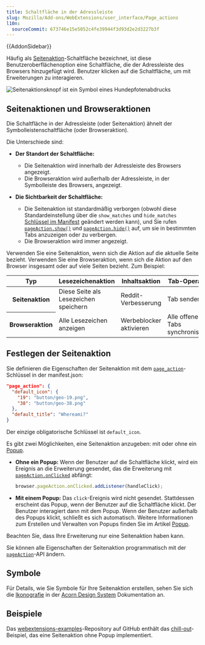 ```yaml
---
title: Schaltfläche in der Adressleiste
slug: Mozilla/Add-ons/WebExtensions/user_interface/Page_actions
l10n:
  sourceCommit: 673746e15e5052c4fe39944f3d93d2e2d3227b3f
---
```


{{AddonSidebar}}

Häufig als [Seitenaktion](/de/docs/Mozilla/Add-ons/WebExtensions/API/pageAction)-Schaltfläche bezeichnet, ist diese Benutzeroberflächenoption eine Schaltfläche, die der Adressleiste des Browsers hinzugefügt wird. Benutzer klicken auf die Schaltfläche, um mit Erweiterungen zu interagieren.

![Seitenaktionsknopf ist ein Symbol eines Hundepfotenabdrucks](address_bar_button.png)

## Seitenaktionen und Browseraktionen

Die Schaltfläche in der Adressleiste (oder Seitenaktion) ähnelt der Symbolleistenschaltfläche (oder Browseraktion).

Die Unterschiede sind:

- **Der Standort der Schaltfläche:**

  - Die Seitenaktion wird innerhalb der Adressleiste des Browsers angezeigt.
  - Die Browseraktion wird außerhalb der Adressleiste, in der Symbolleiste des Browsers, angezeigt.

- **Die Sichtbarkeit der Schaltfläche:**

  - Die Seitenaktion ist standardmäßig verborgen (obwohl diese Standardeinstellung über die `show_matches` und `hide_matches` [Schlüssel im Manifest](/de/docs/Mozilla/Add-ons/WebExtensions/manifest.json/page_action) geändert werden kann), und Sie rufen [`pageAction.show()`](/de/docs/Mozilla/Add-ons/WebExtensions/API/pageAction/show) und [`pageAction.hide()`](/de/docs/Mozilla/Add-ons/WebExtensions/API/pageAction/hide) auf, um sie in bestimmten Tabs anzuzeigen oder zu verbergen.
  - Die Browseraktion wird immer angezeigt.

Verwenden Sie eine Seitenaktion, wenn sich die Aktion auf die aktuelle Seite bezieht. Verwenden Sie eine Browseraktion, wenn sich die Aktion auf den Browser insgesamt oder auf viele Seiten bezieht. Zum Beispiel:

<table class="fullwidth-table standard-table">
  <thead>
    <tr>
      <th scope="row">Typ</th>
      <th scope="col">Lesezeichenaktion</th>
      <th scope="col">Inhaltsaktion</th>
      <th scope="col">Tab-Operation</th>
    </tr>
  </thead>
  <tbody>
    <tr>
      <th scope="row">Seitenaktion</th>
      <td>Diese Seite als Lesezeichen speichern</td>
      <td>Reddit-Verbesserung</td>
      <td>Tab senden</td>
    </tr>
    <tr>
      <th scope="row">Browseraktion</th>
      <td>Alle Lesezeichen anzeigen</td>
      <td>Werbeblocker aktivieren</td>
      <td>Alle offenen Tabs synchronisieren</td>
    </tr>
  </tbody>
</table>

## Festlegen der Seitenaktion

Sie definieren die Eigenschaften der Seitenaktion mit dem [`page_action`](/de/docs/Mozilla/Add-ons/WebExtensions/manifest.json/page_action)-Schlüssel in der manifest.json:

```json
"page_action": {
  "default_icon": {
    "19": "button/geo-19.png",
    "38": "button/geo-38.png"
  },
  "default_title": "Whereami?"
}
```

Der einzige obligatorische Schlüssel ist `default_icon`.

Es gibt zwei Möglichkeiten, eine Seitenaktion anzugeben: mit oder ohne ein [Popup](/de/docs/Mozilla/Add-ons/WebExtensions/user_interface/Popups).

- **Ohne ein Popup:** Wenn der Benutzer auf die Schaltfläche klickt, wird ein Ereignis an die Erweiterung gesendet, das die Erweiterung mit [`pageAction.onClicked`](/de/docs/Mozilla/Add-ons/WebExtensions/API/pageAction/onClicked) abfängt:

  ```js
  browser.pageAction.onClicked.addListener(handleClick);
  ```

- **Mit einem Popup:** Das `click`-Ereignis wird nicht gesendet. Stattdessen erscheint das Popup, wenn der Benutzer auf die Schaltfläche klickt. Der Benutzer interagiert dann mit dem Popup. Wenn der Benutzer außerhalb des Popups klickt, schließt es sich automatisch. Weitere Informationen zum Erstellen und Verwalten von Popups finden Sie im Artikel [Popup](/de/docs/Mozilla/Add-ons/WebExtensions/user_interface/Popups).

Beachten Sie, dass Ihre Erweiterung nur eine Seitenaktion haben kann.

Sie können alle Eigenschaften der Seitenaktion programmatisch mit der [`pageAction`](/de/docs/Mozilla/Add-ons/WebExtensions/API/pageAction)-API ändern.

## Symbole

Für Details, wie Sie Symbole für Ihre Seitenaktion erstellen, sehen Sie sich die [Ikonografie](https://acorn.firefox.com/latest/styles/iconography/overview-QEDMXQqj) in der [Acorn Design System](https://acorn.firefox.com/latest) Dokumentation an.

## Beispiele

Das [webextensions-examples](https://github.com/mdn/webextensions-examples)-Repository auf GitHub enthält das [chill-out](https://github.com/mdn/webextensions-examples/tree/main/chill-out)-Beispiel, das eine Seitenaktion ohne Popup implementiert.
